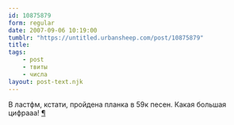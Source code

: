 ```yaml
---
id: 10875879
form: regular
date: 2007-09-06 10:19:00
tumblr: "https://untitled.urbansheep.com/post/10875879"
title:
tags:
    - post
    - твиты
    - числа
layout: post-text.njk
---
```


<p>В ластфм, кстати, пройдена планка в 59к песен. Какая большая цифрааа! <a href="http://twitter.com/urbansheep/statuses/250704942">¶</a></p>

